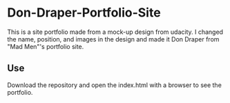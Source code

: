 # Don-Draper-Portfolio-Site

This is a site portfolio made from a mock-up design from udacity. I changed the name, position, and images in the design and made it Don Draper from "Mad Men"'s portfolio site.

## Use

Download the repository and open the index.html with a browser to see the portfolio.
